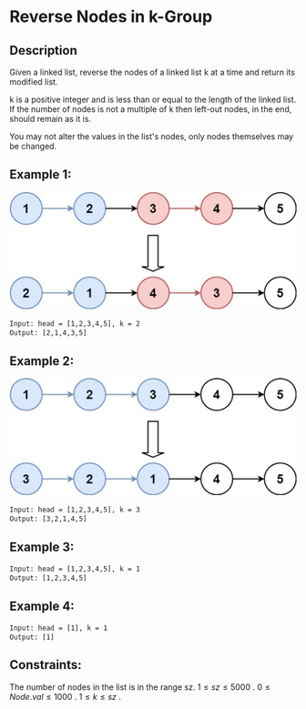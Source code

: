 # Reverse Nodes in k-Group

## Description

Given a linked list, reverse the nodes of a linked list k at a time and return its modified list.

k is a positive integer and is less than or equal to the length of the linked list. If the number of nodes is not a multiple of k then left-out nodes, in the end, should remain as it is.

You may not alter the values in the list's nodes, only nodes themselves may be changed.

## Example 1:

![Example1](https://github.com/Mr-S-Mirzoev/Cpp-Projects/blob/master/Leetcode/resources/reverse_nodes_in_k_group1.jpg?raw=true)

    Input: head = [1,2,3,4,5], k = 2
    Output: [2,1,4,3,5]

## Example 2:

![Example2](https://github.com/Mr-S-Mirzoev/Cpp-Projects/blob/master/Leetcode/resources/reverse_nodes_in_k_group2.jpg?raw=true)

    Input: head = [1,2,3,4,5], k = 3
    Output: [3,2,1,4,5]

## Example 3:

    Input: head = [1,2,3,4,5], k = 1
    Output: [1,2,3,4,5]

## Example 4:

    Input: head = [1], k = 1
    Output: [1]
 

## Constraints:

The number of nodes in the list is in the range sz. $1 \le sz \le 5000$ . $0 \le Node.val \le 1000$ . $1 \le k \le sz$ .
